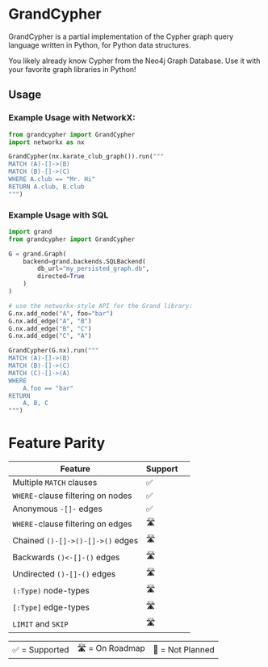 # GrandCypher

GrandCypher is a partial implementation of the Cypher graph query language written in Python, for Python data structures.

You likely already know Cypher from the Neo4j Graph Database. Use it with your favorite graph libraries in Python!

## Usage

### Example Usage with NetworkX:

```python
from grandcypher import GrandCypher
import networkx as nx

GrandCypher(nx.karate_club_graph()).run("""
MATCH (A)-[]->(B)
MATCH (B)-[]->(C)
WHERE A.club == "Mr. Hi"
RETURN A.club, B.club
""")
```

### Example Usage with SQL

```python
import grand
from grandcypher import GrandCypher

G = grand.Graph(
    backend=grand.backends.SQLBackend(
        db_url="my_persisted_graph.db",
        directed=True
    )
)

# use the networkx-style API for the Grand library:
G.nx.add_node("A", foo="bar")
G.nx.add_edge("A", "B")
G.nx.add_edge("B", "C")
G.nx.add_edge("C", "A")

GrandCypher(G.nx).run("""
MATCH (A)-[]->(B)
MATCH (B)-[]->(C)
MATCH (C)-[]->(A)
WHERE
    A.foo == "bar"
RETURN
    A, B, C
""")
```

# Feature Parity

| Feature                           | Support |     |
| --------------------------------- | ------- | --- |
| Multiple `MATCH` clauses          | ✅      |     |
| `WHERE`-clause filtering on nodes | ✅      |     |
| Anonymous `-[]-` edges            | ✅      |     |
| `WHERE`-clause filtering on edges | 🛣       |     |
| Chained `()-[]->()-[]->()` edges  | 🛣       |     |
| Backwards `()<-[]-()` edges       | 🛣       |     |
| Undirected `()-[]-()` edges       | 🛣       |     |
| `(:Type)` node-types              | 🛣       |     |
| `[:Type]` edge-types              | 🛣       |     |
| `LIMIT` and `SKIP`                | 🛣       |     |

|                |                |                  |
| -------------- | -------------- | ---------------- |
| ✅ = Supported | 🛣 = On Roadmap | 🔴 = Not Planned |
